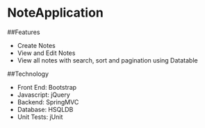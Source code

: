 # NoteApplication

##Features
- Create Notes
- View and Edit Notes
- View all notes with search, sort and pagination using Datatable

##Technology
- Front End: Bootstrap
- Javascript: jQuery
- Backend: SpringMVC
- Database: HSQLDB
- Unit Tests: jUnit
